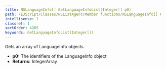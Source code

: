 ```yaml
---
title: NSLanguageInfo[] GetLanguageInfoList(Integer[] p0)
path: /EJScript/Classes/NSListAgent/Member functions/NSLanguageInfo[] GetLanguageInfoList(Integer[] p_0)
intellisense: 1
classref: 1
sortOrder: 4205
keywords: GetLanguageInfoList(Integer[])
---
```


Gets an array of LanguageInfo objects.



* **p0:** The identifiers of the LanguageInfo object
* **Returns:** IntegerArray


